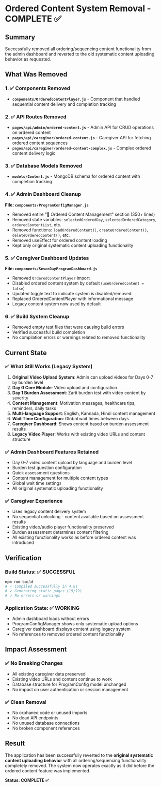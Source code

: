 # Ordered Content System Removal - COMPLETE ✅

## Summary
Successfully removed all ordering/sequencing content functionality from the admin dashboard and reverted to the old systematic content uploading behavior as requested.

## What Was Removed

### 1. ✅ Components Removed
- **`components/OrderedContentPlayer.js`** - Component that handled sequential content delivery and completion tracking

### 2. ✅ API Routes Removed
- **`pages/api/admin/ordered-content.js`** - Admin API for CRUD operations on ordered content
- **`pages/api/caregiver/ordered-content.js`** - Caregiver API for fetching ordered content sequences
- **`pages/api/caregiver/ordered-content-complex.js`** - Complex ordered content delivery logic

### 3. ✅ Database Models Removed
- **`models/Content.js`** - MongoDB schema for ordered content with completion tracking

### 4. ✅ Admin Dashboard Cleanup
**File: `components/ProgramConfigManager.js`**
- Removed entire "🔢 Ordered Content Management" section (350+ lines)
- Removed state variables: `selectedOrderedDay`, `selectedOrderedCategory`, `orderedContentList`, etc.
- Removed functions: `loadOrderedContent()`, `createOrderedContent()`, `deleteOrderedContent()`, etc.
- Removed useEffect for ordered content loading
- Kept only original systematic content uploading functionality

### 5. ✅ Caregiver Dashboard Updates
**File: `components/SevenDayProgramDashboard.js`**
- Removed `OrderedContentPlayer` import
- Disabled ordered content system by default (`useOrderedContent = false`)
- Updated toggle text to indicate system is disabled/removed
- Replaced OrderedContentPlayer with informational message
- Legacy content system now used by default

### 6. ✅ Build System Cleanup
- Removed empty test files that were causing build errors
- Verified successful build completion
- No compilation errors or warnings related to removed functionality

## Current State

### ✅ What Still Works (Legacy System)
1. **Original Video Upload System**: Admin can upload videos for Days 0-7 by burden level
2. **Day 0 Core Module**: Video upload and configuration
3. **Day 1 Burden Assessment**: Zarit burden test with video content by severity
4. **Content Management**: Motivation messages, healthcare tips, reminders, daily tasks
5. **Multi-language Support**: English, Kannada, Hindi content management
6. **Wait Time Configuration**: Global wait times between days
7. **Caregiver Dashboard**: Shows content based on burden assessment results
8. **Legacy Video Player**: Works with existing video URLs and content structure

### ✅ Admin Dashboard Features Retained
- Day 0-7 video content upload by language and burden level
- Burden test question configuration
- Quick assessment questions
- Content management for multiple content types
- Global wait time settings
- All original systematic uploading functionality

### ✅ Caregiver Experience
- Uses legacy content delivery system
- No sequential unlocking - content available based on assessment results
- Existing video/audio player functionality preserved
- Burden assessment determines content filtering
- All existing functionality works as before ordered content was introduced

## Verification

### Build Status: ✅ SUCCESSFUL
```bash
npm run build
# ✓ Compiled successfully in 4.8s
# ✓ Generating static pages (19/19)
# ✓ No errors or warnings
```

### Application State: ✅ WORKING
- Admin dashboard loads without errors
- ProgramConfigManager shows only systematic upload options
- Caregiver dashboard displays content using legacy system
- No references to removed ordered content functionality

## Impact Assessment

### ✅ No Breaking Changes
- All existing caregiver data preserved
- Existing video URLs and content continue to work
- Database structure for ProgramConfig model unchanged
- No impact on user authentication or session management

### ✅ Clean Removal
- No orphaned code or unused imports
- No dead API endpoints
- No unused database connections
- No broken component references

## Result

The application has been successfully reverted to the **original systematic content uploading behavior** with all ordering/sequencing functionality completely removed. The system now operates exactly as it did before the ordered content feature was implemented.

**Status: COMPLETE ✅**